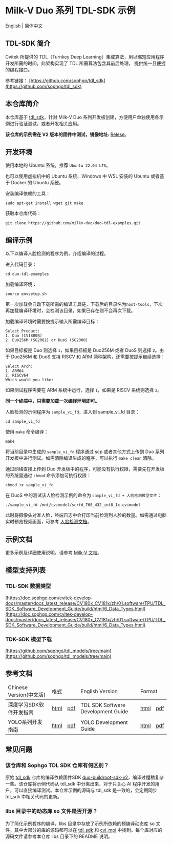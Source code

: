 
# Milk-V Duo 系列 TDL-SDK 示例
[English](./README.md) | 简体中文

## TDL-SDK 简介

Cvitek 所提供的 TDL（Turnkey Deep Learning）集成算法，用以缩短应用程序开发所需的时间。此架构实现了 TDL 所需算法包含其前后处理， 提供统一且便捷的编程接口。

参考链接： [https://github.com/sophgo/tdl_sdk](https://github.com/sophgo/tdl_sdk)

## 本仓库简介

本仓库基于 [tdl_sdk](https://github.com/sophgo/tdl_sdk)，针对 Milk-V Duo 系列开发板创建，方便用户单独使用各示例进行验证测试，或者开发相关应用。

**该仓库的示例需在 V2 版本的固件中测试，镜像地址:** [Relese](https://github.com/milkv-duo/duo-buildroot-sdk-v2/releases)。

## 开发环境

使用本地的 Ubuntu 系统，推荐 `Ubuntu 22.04 LTS`。

也可以使用虚拟机中的 Ubuntu 系统、Windows 中 WSL 安装的 Ubuntu 或者基于 Docker 的 Ubuntu 系统。

安装编译依赖的工具：
```
sudo apt-get install wget git make
```

获取本仓库代码：
```
git clone https://github.com/milkv-duo/duo-tdl-examples.git
```

## 编译示例

以下以编译人脸检测的程序为例，介绍编译的过程。

进入代码目录：
```
cd duo-tdl-examples
```

加载编译环境：
```
source envsetup.sh
```
第一次加载会自动下载所需的编译工具链，下载后的目录名为`host-tools`，下次再加载编译环境时，会检测该目录，如果已存在则不会再次下载。

加载编译环境时需要按提示输入所需编译目标：
```
Select Product:
1. Duo (CV1800B)
2. Duo256M (SG2002) or DuoS (SG2000)
```
如果目标板是 Duo 则选择 `1`，如果目标板是 Duo256M 或者 DuoS 则选择 `2`。由于 Duo256M 和 DuoS 支持 RISCV 和 ARM 两种架构，还需要按提示继续选择：
```
Select Arch:
1. ARM64
2. RISCV64
Which would you like:
```
如果测试程序需要在 ARM 系统中运行，选择 `1`，如果是 RISCV 系统则选择 `2`。

**同一个终端中，只需要加载一次编译环境即可。**

人脸检测的示例程序为 `sample_vi_fd`，进入到 sample_vi_fd 目录：
```
cd sample_vi_fd
```
使用 `make` 命令编译：
```
make
```
将当前目录中生成的 `sample_vi_fd` 程序通过 scp 或者其他方式上传到 Duo 系列开发板中进行测试。如需清除编译生成的程序，可以执行 `make clean` 清除。

通过网络直接上传到 Duo 开发板中的程序，可能没有执行权限，需要先在开发板的系统里通过 `chmod` 命令添加可执行权限：
```
chmod +x sample_vi_fd
```

在 DuoS 中的测试该人脸检测示例的命令为 `sample_vi_fd + 人脸检测模型文件`：
```
./sample_vi_fd /mnt/cvimodel/scrfd_768_432_int8_1x.cvimodel
```
此时将摄像头对准人脸，终端日志中会打印当前检测到人脸的数量。如需通过电脑实时预览视频画面，可参考 [人脸检测文档](https://milkv.io/zh/docs/duo/application-development/tdl-sdk/tdl-sdk-face-detection)。


## 示例文档

更多示例及详细使用说明，请参考 [Milk-V 文档](https://milkv.io/zh/docs/duo/application-development/tdl-sdk/tdl-sdk-introduction)。

## 模型支持列表

### TDL-SDK 数据类型

[https://doc.sophgo.com/cvitek-develop-docs/master/docs_latest_release/CV180x_CV181x/zh/01.software/TPU/TDL_SDK_Software_Development_Guide/build/html/6_Data_Types.html](https://doc.sophgo.com/cvitek-develop-docs/master/docs_latest_release/CV180x_CV181x/zh/01.software/TPU/TDL_SDK_Software_Development_Guide/build/html/6_Data_Types.html)

### TDK-SDK 模型下载

[https://github.com/sophgo/tdl_models/tree/main](https://github.com/sophgo/tdl_models/tree/main)

## 参考文档

<table>
<thead>
  <tr>
    <td>Chinese Version(中文版)</td>
    <td colspan="2">格式</td>
    <td>English Version</td>
    <td colspan="2">Format</td>
  </tr>
</thead>
<tbody>
  <tr>
    <td>深度学习SDK软件开发指南</td>
    <td><a href="http://doc.sophgo.com/cvitek-develop-docs/master/docs_latest_release/CV180x_CV181x/zh/01.software/TPU/TDL_SDK_Software_Development_Guide/build/html/index.html">html</a></td>
    <td><a href="https://doc.sophgo.com/cvitek-develop-docs/master/docs_latest_release/CV180x_CV181x/zh/01.software/TPU/TDL_SDK_Software_Development_Guide/build/TDLSDKSoftwareDevelopmentGuide_zh.pdf">pdf</a></td>
    <td>TDL SDK Software Development Guide</td>
    <td><a href="http://doc.sophgo.com/cvitek-develop-docs/master/docs_latest_release/CV180x_CV181x/en/01.software/TPU/TDL_SDK_Software_Development_Guide/build/html/index.html">html</a></td>
    <td><a href="http://doc.sophgo.com/cvitek-develop-docs/master/docs_latest_release/CV180x_CV181x/en/01.software/TPU/TDL_SDK_Software_Development_Guide/build/TDLSDKSoftwareDevelopmentGuide_en.pdf">pdf</a></td>
  </tr>
  <tr>
    <td>YOLO系列开发指南</td>
    <td><a href="http://doc.sophgo.com/cvitek-develop-docs/master/docs_latest_release/CV180x_CV181x/zh/01.software/TPU/YOLO_Development_Guide/build/html/index.html">html</a></td>
    <td><a href="http://doc.sophgo.com/cvitek-develop-docs/master/docs_latest_release/CV180x_CV181x/zh/01.software/TPU/YOLO_Development_Guide/build/YOLODevelopmentGuide_zh.pdf">pdf</a></td>
    <td>YOLO Development Guide</td>
    <td><a href="http://doc.sophgo.com/cvitek-develop-docs/master/docs_latest_release/CV180x_CV181x/en/01.software/TPU/YOLO_Development_Guide/build/html/index.html">html</a></td>
    <td><a href="http://doc.sophgo.com/cvitek-develop-docs/master/docs_latest_release/CV180x_CV181x/en/01.software/TPU/YOLO_Development_Guide/build/YOLODevelopmentGuide_en.pdf">pdf</a></td>
  </tr>
</tbody>
</table>

## 常见问题

### 该仓库和 Sophgo TDL SDK 仓库有何区别？

原始 [tdl_sdk](https://github.com/sophgo/tdl_sdk) 仓库的编译依赖固件SDK [duo-buildroot-sdk-v2](https://github.com/milkv-duo/duo-buildroot-sdk-v2)，编译过程稍复杂一些。该仓库将示例代码从 tdl_sdk 中分离出来，对于只关心 AI 程序开发的用户，可以直接编译测试。本仓库示例的源码与 tdl_sdk 是一致的，会定期同步 tdl_sdk 中相关代码的更新。

### libs 目录中的动态库 so 文件是否开源？

为了简化示例程序的编译，libs 目录中存放了示例所依赖的预编译动态库 so 文件，其中大部分的库的源码都可以在 [tdl_sdk](https://github.com/sophgo/tdl_sdk) 和 [cvi_mpi](https://github.com/sophgo/cvi_mpi) 中找到。每个库对应的源码文件请参考本仓库 libs 目录下的 README 说明。

